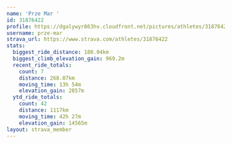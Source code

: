 ```yaml
---
name: 'Prze Mar '
id: 31876422
profile: https://dgalywyr863hv.cloudfront.net/pictures/athletes/31876422/22548952/4/large.jpg
username: prze-mar
strava_url: https://www.strava.com/athletes/31876422
stats:
  biggest_ride_distance: 180.04km
  biggest_climb_elevation_gain: 969.2m
  recent_ride_totals:
    count: 7
    distance: 268.07km
    moving_time: 13h 54m
    elevation_gain: 2857m
  ytd_ride_totals:
    count: 42
    distance: 1117km
    moving_time: 42h 27m
    elevation_gain: 14565m
layout: strava_member
--- 
```

